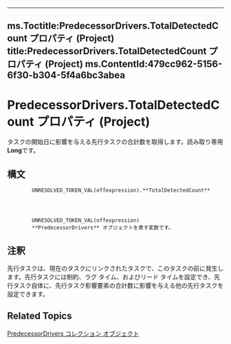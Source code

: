 

---
ms.Toctitle:PredecessorDrivers.TotalDetectedCount プロパティ (Project)
title:PredecessorDrivers.TotalDetectedCount プロパティ (Project)
ms.ContentId:479cc962-5156-6f30-b304-5f4a6bc3abea
---
# PredecessorDrivers.TotalDetectedCount プロパティ (Project)




タスクの開始日に影響を与える先行タスクの合計数を取得します。読み取り専用**Long**です。

## 構文

            UNRESOLVED_TOKEN_VAL(offexpression).**TotalDetectedCount**




            UNRESOLVED_TOKEN_VAL(offexpression)
            **PredecessorDrivers** オブジェクトを表す変数です。



## 注釈
先行タスクは、現在のタスクにリンクされたタスクで、このタスクの前に発生します。先行タスクには制約、ラグ タイム、およびリード タイムを設定でき、先行タスク自体に、先行タスク影響要素の合計数に影響を与える他の先行タスクを設定できます。



## Related Topics

[PredecessorDrivers コレクション オブジェクト](a55a655c-3f43-77db-a861-dba8059e3a21.md)




